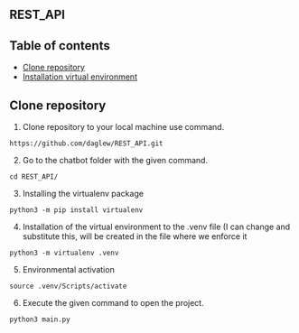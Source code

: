 ## REST_API

## Table of contents
* [Clone repository](#clone-repository-using-git-bash)
* [Installation virtual environment](#installation-virtual-environment-venv)


## Clone repository

1. Clone repository to your local machine use command.
``` 
https://github.com/daglew/REST_API.git
``` 

2. Go to the chatbot folder with the given command.
``` 
cd REST_API/
``` 

3. Installing the virtualenv package
```
python3 -m pip install virtualenv
```

4. Installation of the virtual environment to the .venv file (I can change and substitute this,
will be created in the file where we enforce it
```
python3 -m virtualenv .venv
```

5. Environmental activation
```
source .venv/Scripts/activate
```

6. Execute the given command to open the project.
```
python3 main.py
```

